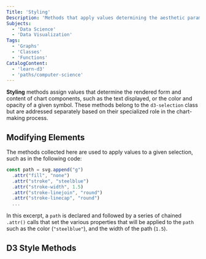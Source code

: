 ```yaml
---
Title: 'Styling'
Description: 'Methods that apply values determining the aesthetic parameters of a chart.'
Subjects:
  - 'Data Science'
  - 'Data Visualization'
Tags:
  - 'Graphs'
  - 'Classes'
  - 'Functions'
CatalogContent:
  - 'learn-d3'
  - 'paths/computer-science'
---
```


**Styling** methods assign values that determine the rendered form and content of chart components, such as the text displayed, or the color and opacity of a given symbol. These methods belong to the `d3-selection` class but are addressed separately based on their specialized role in the chart-making process.

## Modifying Elements

The methods collected here are used to apply values to a given selection, such as in the following code:

```js
const path = svg.append("g")
  .attr("fill", "none")
  .attr("stroke", "steelblue")
  .attr("stroke-width", 1.5)
  .attr("stroke-linejoin", "round")
  .attr("stroke-linecap", "round")
  ...
```

In this excerpt, a `path` is declared and followed by a series of chained `.attr()` calls that set the various properties that will be applied to the `path` such as the color (`"steelblue"`), and the width of the path (`1.5`).

## D3 Style Methods
